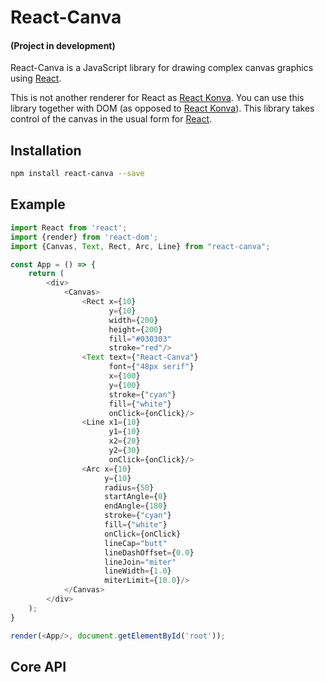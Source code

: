 # React-Canva

#### (Project in development)

React-Canva is a JavaScript library for drawing complex canvas graphics using
[React](http://facebook.github.io/react/).

This is not another renderer for React as [React Konva](https://github.com/konvajs/react-konva). You can use this
library together with DOM (as opposed to [React Konva](https://github.com/konvajs/react-konva)). This library takes
control of the canvas in the usual form for [React](http://facebook.github.io/react/).

## Installation

```bash
npm install react-canva --save
```

## Example

```javascript
import React from 'react';
import {render} from 'react-dom';
import {Canvas, Text, Rect, Arc, Line} from "react-canva";

const App = () => {
    return (
        <div>
            <Canvas>
                <Rect x={10}
                      y={10}
                      width={200}
                      height={200}
                      fill="#030303"
                      stroke="red"/>
                <Text text={"React-Canva"}
                      font={"48px serif"}
                      x={100}
                      y={100}
                      stroke={"cyan"}
                      fill={"white"}
                      onClick={onClick}/>
                <Line x1={10}
                      y1={10}
                      x2={20}
                      y2={30}
                      onClick={onClick}/>
                <Arc x={10}
                     y={10}
                     radius={50}
                     startAngle={0}
                     endAngle={180}
                     stroke={"cyan"}
                     fill={"white"}
                     onClick={onClick}
                     lineCap="butt"
                     lineDashOffset={0.0}
                     lineJoin="miter"
                     lineWidth={1.0}
                     miterLimit={10.0}/>
            </Canvas>
        </div>
    );
}

render(<App/>, document.getElementById('root'));
```

## Core API